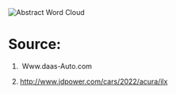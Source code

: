 <img src="2580085cfd347d5dc13fcd921fba24a.jpg" alt="Abstract Word Cloud">

# Source:
1.  Www.daas-Auto.com

2. http://www.jdpower.com/cars/2022/acura/ilx

